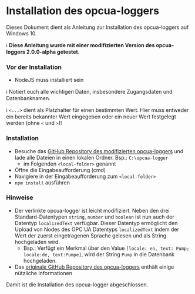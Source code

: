 # Installation des opcua-loggers

Dieses Dokument dient als Anleitung zur Installation des opcua-loggers auf Windows 10.

:information_source: **Diese Anleitung wurde mit einer modifizierten Version des opcua-loggers 2.0.0-alpha getestet.**

### Vor der Installation
* NodeJS muss installiert sein

:information_source: Notiert euch alle wichtigen Daten, insbesondere Zugangsdaten und Datenbanknamen.

:information_source: `<...>` dient als Platzhalter für einen bestimmten Wert. Hier muss entweder ein bereits bekannter Wert eingegeben oder ein neuer Wert festgelegt werden (ohne `<` und `>`)!

### Installation
* Besuche das [GitHub Repository des modifizierten opcua-loggers](https://github.com/Eichi87/node-opcua-logger) und lade  alle Dateien in einen lokalen Ordner. Bsp.: `C:\opcua-logger`
  * im Folgenden `<local-folder>` genannt
* Öffne die Eingabeaufforderung (cmd)
* Navigiere in der Eingabeaufforderung zum `<local-folder>`
* `npm install` ausführen

### Hinweise
* Der verlinkte opcua-logger ist leicht modifiziert. Neben den drei Standard-Datentypen `string`, `number` und `boolean` ist nun auch der Datentyp `localizedText` verfügbar. Dieser Datentyp ermöglicht den Upload von Nodes des OPC UA Datentyps `localizedText` indem der Wert der zuerst eingetragenen Sprache gelesen und als String hochgeladen wird.
  * Bsp.: Verfügt ein Merkmal über den Value `[locale: en, text: Pump; locale:de, text:Pumpe]`, wird der String `Pump` in die Datenbank hochgeladen.
* Das [originale GitHub Repository des opcua-loggers](https://github.com/coussej/node-opcua-logger) enthält einige nützliche Informationen

Damit ist die Installation des opcua-logger abgeschlossen. 